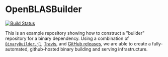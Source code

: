 # OpenBLASBuilder

[![Build Status](https://travis-ci.org/staticfloat/OpenBLASBuilder.svg?branch=master)](https://travis-ci.org/staticfloat/OpenBLASBuilder)

This is an example repository showing how to construct a "builder" repository for a binary dependency.  Using a combination of [`BinaryBuilder.jl`](https://github.com/staticfloat/BinaryBuilder.jl), [Travis](https://travis-ci.org), and [GitHub releases](https://docs.travis-ci.com/user/deployment/releases/), we are able to create a fully-automated, github-hosted binary building and serving infrastructure.
